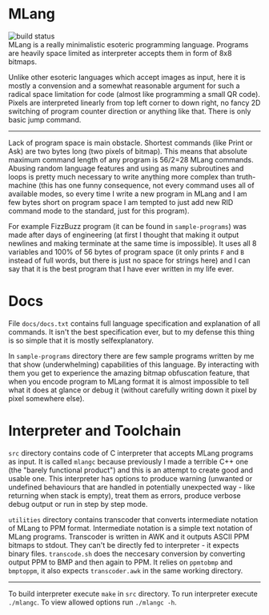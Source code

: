 # MLang
![build status](https://github.com/TheNeverMan/mlang/actions/workflows/c-cpp.yml/badge.svg)  
MLang is a really minimalistic esoteric programming language. Programs are heavily space limited as interpreter accepts them in form of 8x8 bitmaps.

Unlike other esoteric languages which accept images as input, here it is mostly a convension and a somewhat reasonable argument for such a radical space limitation for code (almost like programming a small QR code). Pixels are interpreted linearly from top left corner to down right, no fancy 2D switching of program counter direction or anything like that. There is only basic jump command.

 ---
Lack of program space is main obstacle. Shortest commands (like Print or Ask) are two bytes long (two pixels of bitmap).
This means that absolute maximum command length of any program is 56/2=28 MLang commands.
Abusing random language features and using as many subroutines and loops is pretty much necessary to write anything more complex than truth-machine (this has one funny consequence, not every command uses all of available modes, so every time I write a new program in MLang and I am few bytes short on program space I am tempted to just add new RID command mode to the standard, just for this program).

For example FizzBuzz program (it can be found in `sample-programs`) was made after days of engineering (at first I thought that making it output newlines and making terminate at the same time is impossible).
It uses all 8 variables and 100% of 56 bytes of program space (it only prints `F` and `B` instead of full words, but there is just no space for strings here) and I can say that it is the best program that I have ever written in my life ever.
# Docs
File `docs/docs.txt` contains full language specification and explanation of all commands. It isn't the best specification ever, but to my defense this thing is so simple that it is mostly selfexplanatory.

In `sample-programs` directory there are few sample programs written by me that show (underwhelming) capabilities of this language. By interacting with them you get to experience the amazing bitmap obfuscation feature, that when you encode program to MLang format it is almost impossible to tell what it does at glance or debug it (without carefully writing down it pixel by pixel somewhere else).
# Interpreter and Toolchain
`src` directory contains code of C interpreter that accepts MLang programs as input. It is called `mlangc` because previously I made a terrible C++ one (the "barely functional product") and this is an attempt to create good and usable one. This interpreter has options to produce warning (unwanted or undefined behaviours that are handled in potentially unexpected way - like returning when stack is empty), treat them as errors, produce verbose debug output or run in step by step mode.

`utilities` directory contains transcoder that converts intermediate notation of MLang to PPM format. Intermediate notation is a simple text notation of MLang programs. Transcoder is written in AWK and it outputs ASCII PPM bitmaps to stdout. They can't be directly fed to interpreter - it expects binary files. `transcode.sh` does the neccesary conversion by converting output PPM to BMP and then again to PPM. It relies on `ppmtobmp` and `bmptoppm`, it also expects `transcoder.awk` in the same working directory.

---
To build interpreter execute `make` in `src` directory. To run interpreter execute `./mlangc`. To view allowed options run `./mlangc -h`.
